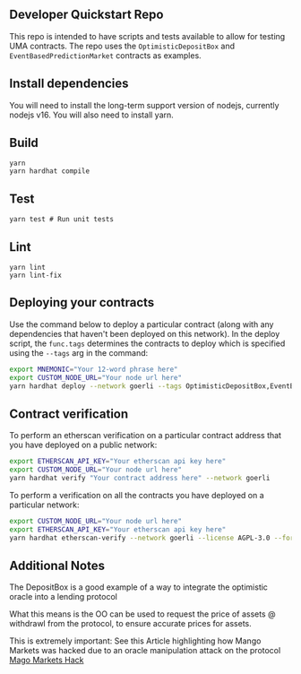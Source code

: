 ## Developer Quickstart Repo

This repo is intended to have scripts and tests available to allow for testing UMA contracts. The repo uses the `OptimisticDepositBox` and `EventBasedPredictionMarket` contracts as examples.

## Install dependencies

You will need to install the long-term support version of nodejs, currently nodejs v16. You will also need to install yarn.

## Build

```shell
yarn
yarn hardhat compile
```

## Test

```shell
yarn test # Run unit tests
```

## Lint

```shell
yarn lint
yarn lint-fix
```

## Deploying your contracts

Use the command below to deploy a particular contract (along with any dependencies that haven't been deployed on this network). In the deploy script, the `func.tags` determines the contracts to deploy which is specified using the `--tags` arg in the command:

```sh
export MNEMONIC="Your 12-word phrase here"
export CUSTOM_NODE_URL="Your node url here"
yarn hardhat deploy --network goerli --tags OptimisticDepositBox,EventBasedPredictionMarket
```

## Contract verification

To perform an etherscan verification on a particular contract address that you have deployed on a public network:

```sh
export ETHERSCAN_API_KEY="Your etherscan api key here"
export CUSTOM_NODE_URL="Your node url here"
yarn hardhat verify "Your contract address here" --network goerli
```

To perform a verification on all the contracts you have deployed on a particular network:

```sh
export CUSTOM_NODE_URL="Your node url here"
export ETHERSCAN_API_KEY="Your etherscan api key here"
yarn hardhat etherscan-verify --network goerli --license AGPL-3.0 --force-license
```


## Additional Notes

The DepositBox is a good example of a way  to integrate the optimistic oracle into a lending protocol

What this means is the OO can be used to request the price of assets @ withdrawl from the protocol, to ensure accurate prices for assets.

This is extremely important:  See this Article highlighting how Mango Markets was hacked due to an oracle manipulation attack on the protocol [Mago Markets Hack](https://compoziteresearch.medium.com/oracle-manipulation-risks-in-lending-pools-0458c362d294)

